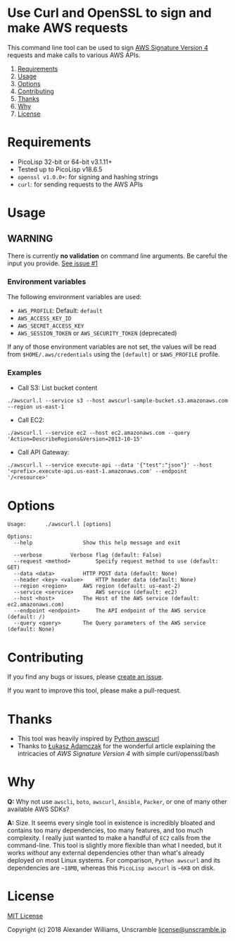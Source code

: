 # Use Curl and OpenSSL to sign and make AWS requests

This command line tool can be used to sign [AWS Signature Version 4](https://docs.aws.amazon.com/general/latest/gr/signing_aws_api_requests.html) requests and make calls to various AWS APIs.

  1. [Requirements](#requirements)
  2. [Usage](#usage)
  3. [Options](#options)
  4. [Contributing](#contributing)
  5. [Thanks](#thanks)
  6. [Why](#why)
  7. [License](#license)

# Requirements

  * PicoLisp 32-bit or 64-bit v3.1.11+
  * Tested up to PicoLisp v18.6.5
  * `openssl v1.0.0+`: for signing and hashing strings
  * `curl`: for sending requests to the AWS APIs

# Usage

## WARNING

There is currently **no validation** on command line arguments. Be careful the input you provide. [See issue #1](https://github.com/aw/picolisp-awscurl/issues/1)

### Environment variables

The following environment variables are used:

  * `AWS_PROFILE`: Default: `default`
  * `AWS_ACCESS_KEY_ID`
  * `AWS_SECRET_ACCESS_KEY`
  * `AWS_SESSION_TOKEN` or `AWS_SECURITY_TOKEN` (deprecated)

If any of those environment variables are not set, the values will be read from `$HOME/.aws/credentials` using the `[default]` or `$AWS_PROFILE` profile.

### Examples

  * Call S3: List bucket content

```
./awscurl.l --service s3 --host awscurl-sample-bucket.s3.amazonaws.com --region us-east-1
```

  * Call EC2:

```
./awscurl.l --service ec2 --host ec2.amazonaws.com --query 'Action=DescribeRegions&Version=2013-10-15'
```

  * Call API Gateway:

```
./awscurl.l --service execute-api --data '{"test":"json"}' --host '<prefix>.execute-api.us-east-1.amazonaws.com' --endpoint '/<resource>'
```

# Options

```
Usage:		./awscurl.l [options]

Options:
  --help	            Show this help message and exit

  --verbose		    Verbose flag (default: False)
  --request <method>	    Specify request method to use (default: GET)
  --data <data>		    HTTP POST data (default: None)
  --header <key> <value>    HTTP header data (default: None)
  --region <region>	    AWS region (default: us-east-2)
  --service <service>	    AWS service (default: ec2)
  --host <host>		    The Host of the AWS service (default: ec2.amazonaws.com)
  --endpoint <endpoint>	    The API endpoint of the AWS service (default: /)
  --query <query>	    The Query parameters of the AWS service (default: None)
```

# Contributing

If you find any bugs or issues, please [create an issue](https://github.com/aw/picolisp-awscurl/issues/new).

If you want to improve this tool, please make a pull-request.

# Thanks

  * This tool was heavily inspired by [Python awscurl](https://github.com/okigan/awscurl)
  * Thanks to [Łukasz Adamczak](http://czak.pl/2015/09/15/s3-rest-api-with-curl.html) for the wonderful article explaining the intricacies of _AWS Signature Version 4_ with simple curl/openssl/bash

# Why

**Q:** Why not use `awscli`, `boto`, `awscurl`, `Ansible`, `Packer`, or one of many other available AWS SDKs?

**A:** Size. It seems every single tool in existence is incredibly bloated and contains too many dependencies, too many features, and too much complexity. I really just wanted to make a handful of `EC2` calls from the command-line. This tool is slightly more flexible than what I needed, but it works _without_ any external dependencies other than what's already deployed on most Linux systems. For comparison, `Python awscurl` and its dependencies are `~18MB`, whereas this `PicoLisp awscurl` is `~6KB` on disk.

# License

[MIT License](LICENSE)

Copyright (c) 2018 Alexander Williams, Unscramble <license@unscramble.jp>
